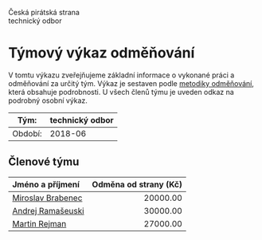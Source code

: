 Česká pirátská strana  
technický odbor

Týmový výkaz odměňování
===========================

V tomtu výkazu zveřejňujeme základní informace o vykonané práci a odměňování
za určitý tým. Výkaz je sestaven podle [metodiky odměňování][metodika],
která obsahuje podrobnosti. U všech členů týmu je uveden odkaz na podrobný osobní výkaz.

Tým:                     | technický odbor
-----------------------  | --------------------
Období:                  | 2018-06

Členové týmu
--------------

| Jméno a příjmení                        |   Odměna od strany (Kč) |
|:----------------------------------------|------------------------:|
| [Miroslav Brabenec](miroslav-brabenec/) |                20000.00 |
| [Andrej Ramašeuski](andrej-ramaseuski/) |                30000.00 |
| [Martin Rejman](martin-rejman/)         |                27000.00 |


[metodika]: https://redmine.pirati.cz/projects/po/wiki/Odmenovani
